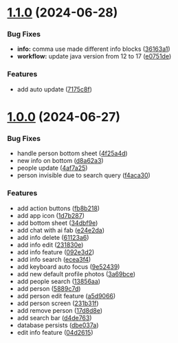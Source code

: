 # [1.1.0](https://github.com/dubeyanant/my_people/compare/v1.0.0...v1.1.0) (2024-06-28)


### Bug Fixes

* **info:** comma use made different info blocks ([36163a1](https://github.com/dubeyanant/my_people/commit/36163a122ebe36de01849cac57be87a28c831f91))
* **workflow:** update java version from 12 to 17 ([e0751de](https://github.com/dubeyanant/my_people/commit/e0751dec91c0cbf8543b3615bc5cf26a1b3990c8))


### Features

* add auto update ([7175c8f](https://github.com/dubeyanant/my_people/commit/7175c8f79034a307c9f75594d6a6857bbf3e4520))



# [1.0.0](https://github.com/dubeyanant/my_people/compare/5889c7d7024377327d0c86e38180033a8daddd45...v1.0.0) (2024-06-27)


### Bug Fixes

* handle person bottom sheet ([4f25a4d](https://github.com/dubeyanant/my_people/commit/4f25a4d9a3ca5371c725e222f3ac73301c871385))
* new info on bottom ([d8a62a3](https://github.com/dubeyanant/my_people/commit/d8a62a3772b865892be4e48164063fac277c7a8c))
* people update ([4af7a25](https://github.com/dubeyanant/my_people/commit/4af7a25730390439dcfb8f8d21884eddd7e2496d))
* person invisible due to search query ([f4aca30](https://github.com/dubeyanant/my_people/commit/f4aca308a5de73dc69cbb907a993c6ce6d820c7b))


### Features

* add action buttons ([fb8b218](https://github.com/dubeyanant/my_people/commit/fb8b218b96ae97be2a12a508234ac5300fc888be))
* add app icon ([1d7b287](https://github.com/dubeyanant/my_people/commit/1d7b2870276f14423cc7b32b388a289e231d08a2))
* add bottom sheet ([34dbf9e](https://github.com/dubeyanant/my_people/commit/34dbf9ef222cb1941f4950f875f42e88818a1df8))
* add chat with ai fab ([e24e2da](https://github.com/dubeyanant/my_people/commit/e24e2da41bf5f68600c454da4ac04b87e6ec362f))
* add info delete ([61123a6](https://github.com/dubeyanant/my_people/commit/61123a637f514ecbd7a934bbdcc7737b076c0aaf))
* add info edit ([231830e](https://github.com/dubeyanant/my_people/commit/231830e1acfe8a08592c3fb5f4a5ae2912ea4e79))
* add info feature ([092e3d2](https://github.com/dubeyanant/my_people/commit/092e3d273b86a5842099a714929cddce7c6b71fc))
* add info search ([ecea3f4](https://github.com/dubeyanant/my_people/commit/ecea3f4cd16e8c585684b737e289dc9d6b2b4f9a))
* add keyboard auto focus ([9e52439](https://github.com/dubeyanant/my_people/commit/9e52439a3647c27d054661c04f5ae1a13ce66327))
* add new default profile photos ([3a69bce](https://github.com/dubeyanant/my_people/commit/3a69bce6bbd8c0af4f709dfd22e84c068bfb3813))
* add people search ([13856aa](https://github.com/dubeyanant/my_people/commit/13856aa88664d9911f1a5d7a61b5f4937919c3e3))
* add person ([5889c7d](https://github.com/dubeyanant/my_people/commit/5889c7d7024377327d0c86e38180033a8daddd45))
* add person edit feature ([a5d9066](https://github.com/dubeyanant/my_people/commit/a5d906694b20c16c456e234a098293c5f738f29f))
* add person screen ([231b31f](https://github.com/dubeyanant/my_people/commit/231b31f4a914ed00f143f595392dfc1bfc9a4e77))
* add remove person ([17d8d8e](https://github.com/dubeyanant/my_people/commit/17d8d8ec2ff942fc16586594954b8078d97bebda))
* add search bar ([d4de763](https://github.com/dubeyanant/my_people/commit/d4de763abc531d07d84e8dcf42589f0211f47ad7))
* database persists ([dbe037a](https://github.com/dubeyanant/my_people/commit/dbe037af0548cc9185685b7db1b43e4d63dff1eb))
* edit info feature ([04d2615](https://github.com/dubeyanant/my_people/commit/04d2615ad41db639c059185df15342baa2659a48))



